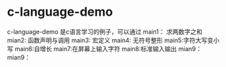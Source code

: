 # c-language-demo
c-language-demo 是c语言学习的例子，可以通过
main1： 求两数字之和
mian2: 函数声明与调用
main3: 宏定义
main4: 无符号整形
main5:字符大写变小写
main6:自增长
main7:在屏幕上输入字符
main8:标准输入输出
mian9：
mian9：

